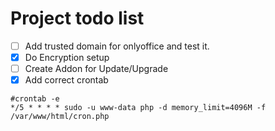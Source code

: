# Project todo list

* [ ] Add trusted domain for onlyoffice and test it.
* [X] Do Encryption setup
* [ ] Create Addon for Update/Upgrade 
* [X] Add correct crontab
```
#crontab -e
*/5 * * * * sudo -u www-data php -d memory_limit=4096M -f /var/www/html/cron.php
```

